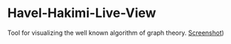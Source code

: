 # Havel-Hakimi-Live-View
Tool for visualizing the well known algorithm of graph theory.
[Screenshot](https://raw.githubusercontent.com/gj84/Havel-Hakimi-Live-View/master/img/sc.png))
